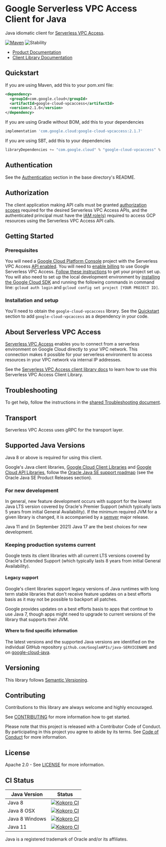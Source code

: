 # Google Serverless VPC Access Client for Java

Java idiomatic client for [Serverless VPC Access][product-docs].

[![Maven][maven-version-image]][maven-version-link]
![Stability][stability-image]

- [Product Documentation][product-docs]
- [Client Library Documentation][javadocs]


## Quickstart


If you are using Maven, add this to your pom.xml file:


```xml
<dependency>
  <groupId>com.google.cloud</groupId>
  <artifactId>google-cloud-vpcaccess</artifactId>
  <version>2.1.6</version>
</dependency>

```

If you are using Gradle without BOM, add this to your dependencies

```Groovy
implementation 'com.google.cloud:google-cloud-vpcaccess:2.1.7'
```

If you are using SBT, add this to your dependencies

```Scala
libraryDependencies += "com.google.cloud" % "google-cloud-vpcaccess" % "2.1.7"
```

## Authentication

See the [Authentication][authentication] section in the base directory's README.

## Authorization

The client application making API calls must be granted [authorization scopes][auth-scopes] required for the desired Serverless VPC Access APIs, and the authenticated principal must have the [IAM role(s)][predefined-iam-roles] required to access GCP resources using the Serverless VPC Access API calls.

## Getting Started

### Prerequisites

You will need a [Google Cloud Platform Console][developer-console] project with the Serverless VPC Access [API enabled][enable-api].
You will need to [enable billing][enable-billing] to use Google Serverless VPC Access.
[Follow these instructions][create-project] to get your project set up. You will also need to set up the local development environment by
[installing the Google Cloud SDK][cloud-sdk] and running the following commands in command line:
`gcloud auth login` and `gcloud config set project [YOUR PROJECT ID]`.

### Installation and setup

You'll need to obtain the `google-cloud-vpcaccess` library.  See the [Quickstart](#quickstart) section
to add `google-cloud-vpcaccess` as a dependency in your code.

## About Serverless VPC Access


[Serverless VPC Access][product-docs] enables you to connect from a serverless environment on Google Cloud directly to your VPC network. This connection makes it possible for your serverless environment to access resources in your VPC network via internal IP addresses.

See the [Serverless VPC Access client library docs][javadocs] to learn how to
use this Serverless VPC Access Client Library.






## Troubleshooting

To get help, follow the instructions in the [shared Troubleshooting document][troubleshooting].

## Transport

Serverless VPC Access uses gRPC for the transport layer.

## Supported Java Versions

Java 8 or above is required for using this client.

Google's Java client libraries,
[Google Cloud Client Libraries][cloudlibs]
and
[Google Cloud API Libraries][apilibs],
follow the
[Oracle Java SE support roadmap][oracle]
(see the Oracle Java SE Product Releases section).

### For new development

In general, new feature development occurs with support for the lowest Java
LTS version covered by  Oracle's Premier Support (which typically lasts 5 years
from initial General Availability). If the minimum required JVM for a given
library is changed, it is accompanied by a [semver][semver] major release.

Java 11 and (in September 2021) Java 17 are the best choices for new
development.

### Keeping production systems current

Google tests its client libraries with all current LTS versions covered by
Oracle's Extended Support (which typically lasts 8 years from initial
General Availability).

#### Legacy support

Google's client libraries support legacy versions of Java runtimes with long
term stable libraries that don't receive feature updates on a best efforts basis
as it may not be possible to backport all patches.

Google provides updates on a best efforts basis to apps that continue to use
Java 7, though apps might need to upgrade to current versions of the library
that supports their JVM.

#### Where to find specific information

The latest versions and the supported Java versions are identified on
the individual GitHub repository `github.com/GoogleAPIs/java-SERVICENAME`
and on [google-cloud-java][g-c-j].

## Versioning


This library follows [Semantic Versioning](http://semver.org/).



## Contributing


Contributions to this library are always welcome and highly encouraged.

See [CONTRIBUTING][contributing] for more information how to get started.

Please note that this project is released with a Contributor Code of Conduct. By participating in
this project you agree to abide by its terms. See [Code of Conduct][code-of-conduct] for more
information.


## License

Apache 2.0 - See [LICENSE][license] for more information.

## CI Status

Java Version | Status
------------ | ------
Java 8 | [![Kokoro CI][kokoro-badge-image-2]][kokoro-badge-link-2]
Java 8 OSX | [![Kokoro CI][kokoro-badge-image-3]][kokoro-badge-link-3]
Java 8 Windows | [![Kokoro CI][kokoro-badge-image-4]][kokoro-badge-link-4]
Java 11 | [![Kokoro CI][kokoro-badge-image-5]][kokoro-badge-link-5]

Java is a registered trademark of Oracle and/or its affiliates.

[product-docs]: https://cloud.google.com/vpc/docs/serverless-vpc-access
[javadocs]: https://cloud.google.com/java/docs/reference/google-cloud-vpcaccess/latest/history
[kokoro-badge-image-1]: http://storage.googleapis.com/cloud-devrel-public/java/badges/java-vpcaccess/java7.svg
[kokoro-badge-link-1]: http://storage.googleapis.com/cloud-devrel-public/java/badges/java-vpcaccess/java7.html
[kokoro-badge-image-2]: http://storage.googleapis.com/cloud-devrel-public/java/badges/java-vpcaccess/java8.svg
[kokoro-badge-link-2]: http://storage.googleapis.com/cloud-devrel-public/java/badges/java-vpcaccess/java8.html
[kokoro-badge-image-3]: http://storage.googleapis.com/cloud-devrel-public/java/badges/java-vpcaccess/java8-osx.svg
[kokoro-badge-link-3]: http://storage.googleapis.com/cloud-devrel-public/java/badges/java-vpcaccess/java8-osx.html
[kokoro-badge-image-4]: http://storage.googleapis.com/cloud-devrel-public/java/badges/java-vpcaccess/java8-win.svg
[kokoro-badge-link-4]: http://storage.googleapis.com/cloud-devrel-public/java/badges/java-vpcaccess/java8-win.html
[kokoro-badge-image-5]: http://storage.googleapis.com/cloud-devrel-public/java/badges/java-vpcaccess/java11.svg
[kokoro-badge-link-5]: http://storage.googleapis.com/cloud-devrel-public/java/badges/java-vpcaccess/java11.html
[stability-image]: https://img.shields.io/badge/stability-stable-green
[maven-version-image]: https://img.shields.io/maven-central/v/com.google.cloud/google-cloud-vpcaccess.svg
[maven-version-link]: https://search.maven.org/search?q=g:com.google.cloud%20AND%20a:google-cloud-vpcaccess&core=gav
[authentication]: https://github.com/googleapis/google-cloud-java#authentication
[auth-scopes]: https://developers.google.com/identity/protocols/oauth2/scopes
[predefined-iam-roles]: https://cloud.google.com/iam/docs/understanding-roles#predefined_roles
[iam-policy]: https://cloud.google.com/iam/docs/overview#cloud-iam-policy
[developer-console]: https://console.developers.google.com/
[create-project]: https://cloud.google.com/resource-manager/docs/creating-managing-projects
[cloud-sdk]: https://cloud.google.com/sdk/
[troubleshooting]: https://github.com/googleapis/google-cloud-common/blob/main/troubleshooting/readme.md#troubleshooting
[contributing]: https://github.com/googleapis/java-vpcaccess/blob/main/CONTRIBUTING.md
[code-of-conduct]: https://github.com/googleapis/java-vpcaccess/blob/main/CODE_OF_CONDUCT.md#contributor-code-of-conduct
[license]: https://github.com/googleapis/java-vpcaccess/blob/main/LICENSE
[enable-billing]: https://cloud.google.com/apis/docs/getting-started#enabling_billing
[enable-api]: https://console.cloud.google.com/flows/enableapi?apiid=vpcaccess.googleapis.com
[libraries-bom]: https://github.com/GoogleCloudPlatform/cloud-opensource-java/wiki/The-Google-Cloud-Platform-Libraries-BOM
[shell_img]: https://gstatic.com/cloudssh/images/open-btn.png

[semver]: https://semver.org/
[cloudlibs]: https://cloud.google.com/apis/docs/client-libraries-explained
[apilibs]: https://cloud.google.com/apis/docs/client-libraries-explained#google_api_client_libraries
[oracle]: https://www.oracle.com/java/technologies/java-se-support-roadmap.html
[g-c-j]: http://github.com/googleapis/google-cloud-java
